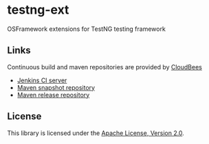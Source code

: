 testng-ext
==========

OSFramework extensions for TestNG testing framework

Links
-----

Continuous build and maven repositories are provided by [CloudBees](http://www.cloudbees.com/)

* [Jenkins CI server](https://osframework.ci.cloudbees.com/)
* [Maven snapshot repository](https://repository-osframework.forge.cloudbees.com/snapshot/)
* [Maven release repository](https://repository-osframework.forge.cloudbees.com/release/)

License
-------

This library is licensed under the [Apache License, Version 2.0](http://www.apache.org/licenses/LICENSE-2.0).